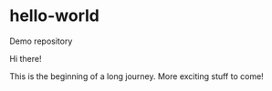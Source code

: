 # hello-world
Demo repository

Hi there!

This is the beginning of a long journey. More exciting stuff to come!
